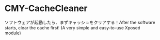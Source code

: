 # CMY-CacheCleaner
ソフトウェアが起動したら、まずキャッシュをクリアする！After the software starts, clear the cache first! (A very simple and easy-to-use Xposed module)

